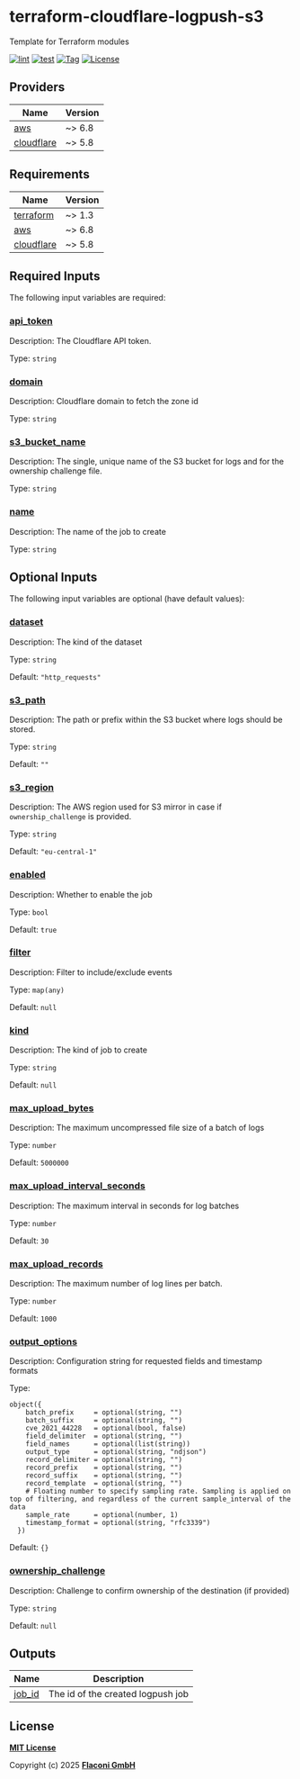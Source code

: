 # terraform-cloudflare-logpush-s3

Template for Terraform modules

[![lint](https://github.com/flaconi/terraform-cloudflare-logpush-s3/workflows/lint/badge.svg)](https://github.com/flaconi/terraform-cloudflare-logpush-s3/actions?query=workflow%3Alint)
[![test](https://github.com/flaconi/terraform-cloudflare-logpush-s3/workflows/test/badge.svg)](https://github.com/flaconi/terraform-cloudflare-logpush-s3/actions?query=workflow%3Atest)
[![Tag](https://img.shields.io/github/tag/flaconi/terraform-cloudflare-logpush-s3.svg)](https://github.com/flaconi/terraform-cloudflare-logpush-s3/releases)
[![License](https://img.shields.io/badge/license-MIT-blue.svg)](https://opensource.org/licenses/MIT)

<!-- TFDOCS_HEADER_START -->


<!-- TFDOCS_HEADER_END -->

<!-- TFDOCS_PROVIDER_START -->
## Providers

| Name | Version |
|------|---------|
| <a name="provider_aws"></a> [aws](#provider\_aws) | ~> 6.8 |
| <a name="provider_cloudflare"></a> [cloudflare](#provider\_cloudflare) | ~> 5.8 |

<!-- TFDOCS_PROVIDER_END -->

<!-- TFDOCS_REQUIREMENTS_START -->
## Requirements

| Name | Version |
|------|---------|
| <a name="requirement_terraform"></a> [terraform](#requirement\_terraform) | ~> 1.3 |
| <a name="requirement_aws"></a> [aws](#requirement\_aws) | ~> 6.8 |
| <a name="requirement_cloudflare"></a> [cloudflare](#requirement\_cloudflare) | ~> 5.8 |

<!-- TFDOCS_REQUIREMENTS_END -->

<!-- TFDOCS_INPUTS_START -->
## Required Inputs

The following input variables are required:

### <a name="input_api_token"></a> [api\_token](#input\_api\_token)

Description: The Cloudflare API token.

Type: `string`

### <a name="input_domain"></a> [domain](#input\_domain)

Description: Cloudflare domain to fetch the zone id

Type: `string`

### <a name="input_s3_bucket_name"></a> [s3\_bucket\_name](#input\_s3\_bucket\_name)

Description: The single, unique name of the S3 bucket for logs and for the ownership challenge file.

Type: `string`

### <a name="input_name"></a> [name](#input\_name)

Description: The name of the job to create

Type: `string`

## Optional Inputs

The following input variables are optional (have default values):

### <a name="input_dataset"></a> [dataset](#input\_dataset)

Description: The kind of the dataset

Type: `string`

Default: `"http_requests"`

### <a name="input_s3_path"></a> [s3\_path](#input\_s3\_path)

Description: The path or prefix within the S3 bucket where logs should be stored.

Type: `string`

Default: `""`

### <a name="input_s3_region"></a> [s3\_region](#input\_s3\_region)

Description: The AWS region used for S3 mirror in case if `ownership_challenge` is provided.

Type: `string`

Default: `"eu-central-1"`

### <a name="input_enabled"></a> [enabled](#input\_enabled)

Description: Whether to enable the job

Type: `bool`

Default: `true`

### <a name="input_filter"></a> [filter](#input\_filter)

Description: Filter to include/exclude events

Type: `map(any)`

Default: `null`

### <a name="input_kind"></a> [kind](#input\_kind)

Description: The kind of job to create

Type: `string`

Default: `null`

### <a name="input_max_upload_bytes"></a> [max\_upload\_bytes](#input\_max\_upload\_bytes)

Description: The maximum uncompressed file size of a batch of logs

Type: `number`

Default: `5000000`

### <a name="input_max_upload_interval_seconds"></a> [max\_upload\_interval\_seconds](#input\_max\_upload\_interval\_seconds)

Description: The maximum interval in seconds for log batches

Type: `number`

Default: `30`

### <a name="input_max_upload_records"></a> [max\_upload\_records](#input\_max\_upload\_records)

Description: The maximum number of log lines per batch.

Type: `number`

Default: `1000`

### <a name="input_output_options"></a> [output\_options](#input\_output\_options)

Description: Configuration string for requested fields and timestamp formats

Type:

```hcl
object({
    batch_prefix     = optional(string, "")
    batch_suffix     = optional(string, "")
    cve_2021_44228   = optional(bool, false)
    field_delimiter  = optional(string, "")
    field_names      = optional(list(string))
    output_type      = optional(string, "ndjson")
    record_delimiter = optional(string, "")
    record_prefix    = optional(string, "")
    record_suffix    = optional(string, "")
    record_template  = optional(string, "")
    # Floating number to specify sampling rate. Sampling is applied on top of filtering, and regardless of the current sample_interval of the data
    sample_rate      = optional(number, 1)
    timestamp_format = optional(string, "rfc3339")
  })
```

Default: `{}`

### <a name="input_ownership_challenge"></a> [ownership\_challenge](#input\_ownership\_challenge)

Description: Challenge to confirm ownership of the destination (if provided)

Type: `string`

Default: `null`

<!-- TFDOCS_INPUTS_END -->

<!-- TFDOCS_OUTPUTS_START -->
## Outputs

| Name | Description |
|------|-------------|
| <a name="output_job_id"></a> [job\_id](#output\_job\_id) | The id of the created logpush job |

<!-- TFDOCS_OUTPUTS_END -->

## License

**[MIT License](LICENSE)**

Copyright (c) 2025 **[Flaconi GmbH](https://github.com/flaconi)**
